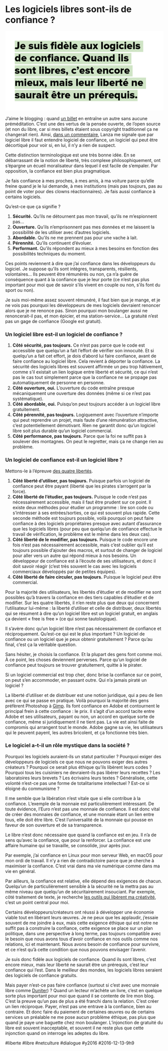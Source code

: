 # Les logiciels libres sont-ils de confiance ?

![](_i/confiance.png)

J’aime le blogging : quand [un billet](cest-libre-mais-cest-mauvais.md) en entraîne un autre sans aucune préméditation. C’est une des vertus de la pensée ouverte, de l’open source (et non du libre, car si mes billets étaient sous copyright traditionnel ça ne changerait rien). Ainsi, [dans un commentaire](cest-libre-mais-cest-mauvais/#com44533.md), Lanza me signale que par logiciel libre il faut entendre logiciel de confiance, un logiciel qui peut être décortiqué pour voir si, en lui, il n’y a rien de suspect.

Cette distinction terminologique est une très bonne idée. En se débarrassant de la notion de liberté, très complexe philosophiquement, ont s’épargne un écueil moralisateur dans lequel il est facile de s’empaler. Par opposition, la confiance est bien plus pragmatique.

Je fais confiance à mes proches, à mes amis, à ma voiture parce qu’elle freine quand je le lui demande, à mes institutions (mais pas toujours, pas au point de voter pour des clowns réactionnaires). Je fais aussi confiance à certains logiciels.

Qu’est-ce que ça signifie ?

1. **Sécurité.** Qu’ils ne détournent pas mon travail, qu’ils ne m’espionnent pas…
2. **Ouverture.** Qu’ils n’emprisonnent pas mes données et me laissent la possibilité de les utiliser avec d’autres logiciels.
3. **Abordable.** Qu’ils ne me prennent pas pour une vache à lait.
4. **Pérennité.** Qu’ils continuent d’évoluer.
5. **Performant.** Qu’ils répondent au mieux à mes besoins en fonction des possibilités techniques du moment.

Ces points reviennent à dire que j’ai confiance dans les développeurs du logiciel. Je suppose qu’ils sont intègres, transparents, résilients, volontaires… Ils peuvent être rémunérés ou non, ça n’a guère de conséquence quant à la confiance que je leur porte (ce n’est pas plus important pour moi que de savoir s’ils vivent en couple ou non, s’ils font du sport ou non).

Je suis moi-même assez souvent rémunéré, il faut bien que je mange, et je ne vois pas pourquoi les développeurs de mes logiciels devraient renoncer alors que je ne renonce pas. Sinon pourquoi mon boulanger aussi ne renoncerait-il pas, et mon épicier, et ma station-service… La gratuité n’est pas un gage de confiance (Google est gratuit).

### Un logiciel libre est-il un logiciel de confiance ?

1. **Côté sécurité, pas toujours.** Ce n’est pas parce que le code est accessible que quelqu’un a fait l’effort de vérifier son innocuité. Et si quelqu’un a fait cet effort, je dois d’abord lui faire confiance, avant de faire confiance au logiciel libre. Cela revient à déporter la confiance. La sécurité des logiciels libres est souvent affirmée un peu trop hâtivement, comme s’il existait un lien logique entre liberté et sécurité, ce qui n’est pas le cas tout simplement parce que la confiance ne se propage pas automatiquement de personne en personne.
2. **Côté ouverture, oui.** L’ouverture du code entraîne presque mécaniquement une ouverture des données (même si ce n’est pas systématique).
3. **Côté abordable, oui.** Puisqu’on peut toujours accéder à un logiciel libre gratuitement.
4. **Côté pérennité, pas toujours.** Logiquement avec l’ouverture n’importe qui peut reprendre un projet, mais faute d’une rémunération attractive, c’est potentiellement démotivant. Rien ne garantit donc qu’un logiciel libre soit plus durable qu’un logiciel commercial.
5. **Côté performance, pas toujours.** Parce que la foi ne suffit pas à soulever des montagnes. On peut le regretter, mais ça ne change rien au problème.

### Un logiciel de confiance est-il un logiciel libre ?

Mettons-le à l’épreuve [des quatre libertés](https://www.gnu.org/philosophy/free-sw.html).

1. **Côté liberté d’utiliser, pas toujours.** Puisque parfois un logiciel de confiance peut être payant (liberté que les pirates s’arrogent par la force).
2. **Côté liberté de l’étudier, pas toujours.** Puisque le code n’est pas nécessairement accessible, mais il faut être prudent sur ce point. Il existe deux méthodes pour étudier un programme : lire son code ou s’intéresser à ses entrées/sorties, ce qui est souvent plus rapide. Cette seconde méthode est toujours possible, voilà pourquoi on peut faire confiance à des logiciels propriétaires presque avec autant d’assurance que les logiciels libres (pour peu que quelqu’un de confiance effectue le travail de vérification, le problème est le même dans les deux cas).
3. **Côté liberté de le modifier, pas toujours.** Puisque le code encore une fois n’est pas nécessairement accessible, mais c’est oublier qu’il est toujours possible d’ajouter des macros, et surtout de changer de logiciel pour aller vers un autre qui répond mieux à nos besoins. Un développeur de confiance est à l’écoute de ses utilisateurs, et donc il doit savoir réagir (c’est très souvent le cas avec les logiciels commerciaux développés par de petites équipes).
4. **Côté liberté de faire circuler, pas toujours.** Puisque le logiciel peut être commercial.

Pour la majorité des utilisateurs, les libertés d’étudier et de modifier ne sont possibles qu’à travers la confiance en des tiers capables d’étudier et de modifier. Sur les quatre libertés, il n’en reste plus que deux qui concernent l’utilisateur lui-même : la liberté d’utiliser et celle de distribuer, deux libertés qui se résument à dire qu’un logiciel libre est un logiciel gratuit, en anglais ça devient « free is free » (ce qui sonne tautologique).

Il s’avère donc qu’un logiciel libre n’est pas nécessairement de confiance et réciproquement. Qu’est-ce qui est le plus important ? Un logiciel de confiance ou un logiciel que je peux obtenir gratuitement ? Parce qu’au final, c’est ça la véritable question.

Sans hésiter, je choisis la confiance. Et la plupart des gens font comme moi. À ce point, les choses deviennent perverses. Parce qu’un logiciel de confiance peut toujours se trouver gratuitement, quitte à le pirater.

Si un logiciel commercial est trop cher, donc brise la confiance sur ce point, on peut s’en accommoder, en passant outre. Qui n’a jamais piraté un logiciel ?

La liberté d’utiliser et de distribuer est une notion juridique, qui a peu de lien avec ce qui se passe en pratique. Voilà pourquoi la majorité des gens préfèrent Photoshop à [Gimp](https://www.gimp.org/). Ils font confiance en Adobe et contournent le principal frein à cette confiance : le prix. Il s’agit d’un accord tacite entre Adobe et ses utilisateurs, payant ou non, un accord en quelque sorte de confiance, même si juridiquement il ne tient pas. La vie est ainsi faite de compromis qui arrangent tout le monde. Adobe gagne sa vie, les utilisateurs qui le peuvent payent, les autres bricolent, et ça fonctionne très bien.

### Le logiciel a-t-il un rôle mystique dans la société ?

Pourquoi les logiciels auraient-ils un statut particulier ? Pourquoi exiger des développeurs de logiciels ce que nous ne pouvons exiger des autres créateurs ? Pourquoi ce serait plus éthique qu’ils libèrent leurs codes ? Pourquoi tous les cuisiniers ne devraient-ils pas libérer leurs recettes ? Les laboratoires leurs brevets ? Les écrivains leurs textes ? Généralisée, cette volonté n’est-ce pas une forme de totalitarisme intellectuel ? Est-ce si éloigné du communisme ?

Il me semble que la libération n’est vitale que si elle contribue à la confiance. L’exemple de la monnaie est particulièrement intéressant. De toute évidence, l’Euro n’est pas une monnaie de confiance. Il est donc vital de créer des monnaies de confiance, et une monnaie étant un lien entre tous, elle doit être libre. C’est l’universalité de la monnaie qui pousse en faveur de son ouverture et de sa transparence.

Le libre n’est donc nécessaire que quand la confiance est en jeu. Il n’a de sens qu’avec la confiance, que pour la renforcer. La confiance est une affaire humaine qui se travaille, se consolide, jour après jour.

Par exemple, j’ai confiance en Linux pour mon serveur Web, en macOS pour mon ordi de travail. Il n’y a rien de contradictoire parce que je cherche à maximiser la confiance. C’est vrai dans ma vie numérique comme dans ma vie en général.

Par ailleurs, la confiance est relative, elle dépend des exigences de chacun. Quelqu’un de particulièrement sensible à la sécurité ne la mettra pas au même niveau que quelqu’un de sécuritairement insouciant. Par exemple, côté traitement de texte, je recherche [les outils qui libèrent ma créativité](../10/les-outils-de-lecrivain.md), c’est un point central pour moi.

Certains développeurs/créateurs ont réussi à développer une économie viable tout en libérant leurs œuvres. Je ne peux que les applaudir, j’essaie souvent de me joindre à eux, mais cette exigence éthique qui est notre ne suffit pas à construire la confiance, cette exigence se place sur un plan politique, dans une perspective à long terme, pas toujours compatible avec le besoin que nous avons tous d’avoir confiance en nos outils comme nos relations, ici et maintenant. Nous avons besoin de confiance pour survivre, et ce n’est qu’à cette condition que nous pouvons envisager l’avenir.

Je suis donc fidèle aux logiciels de confiance. Quand ils sont libres, c’est encore mieux, mais leur liberté ne saurait être un prérequis, c’est leur confiance qui l’est. Dans le meilleur des mondes, les logiciels libres seraient des logiciels de confiance gratuits.

Mais payer n’est-ce pas faire confiance (surtout si c’est avec une monnaie libre comme [Duniter](http://fr.duniter.org/)) ? Quand un lecteur m’achète un livre, c’est en quelque sorte plus important pour moi que quand il se contente de lire mon blog. C’est la preuve qu’un pas de plus a été franchi dans la relation. C’est créer un lien réciproque. Payer, n’est pas une entrave à la confiance, bien au contraire. Et donc faire du paiement de certaines œuvres ou de certains services un préalable ne me pose aucun problème éthique, pas plus que quand je paye une baguette chez mon boulanger. L’injonction de gratuité du libre est souvent inacceptable, et souvent il ne reste plus que cette injonction quand on interroge les adeptes du libre.

#liberte #libre #netculture #dialogue #y2016 #2016-12-13-9h9
